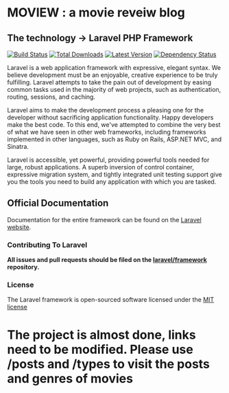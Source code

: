 # MOVIEW : a movie reveiw blog

## The technology -> Laravel PHP Framework

[![Build Status](https://travis-ci.org/laravel/framework.svg)](https://travis-ci.org/laravel/framework)
[![Total Downloads](https://img.shields.io/packagist/dm/laravel/framework.svg)](https://packagist.org/packages/laravel/framework)
[![Latest Version](http://img.shields.io/github/tag/laravel/framework.svg)](https://github.com/laravel/framework/releases)
[![Dependency Status](https://www.versioneye.com/php/laravel:framework/badge.svg)](https://www.versioneye.com/php/laravel:framework)

Laravel is a web application framework with expressive, elegant syntax. We believe development must be an enjoyable, creative experience to be truly fulfilling. Laravel attempts to take the pain out of development by easing common tasks used in the majority of web projects, such as authentication, routing, sessions, and caching.

Laravel aims to make the development process a pleasing one for the developer without sacrificing application functionality. Happy developers make the best code. To this end, we've attempted to combine the very best of what we have seen in other web frameworks, including frameworks implemented in other languages, such as Ruby on Rails, ASP.NET MVC, and Sinatra.

Laravel is accessible, yet powerful, providing powerful tools needed for large, robust applications. A superb inversion of control container, expressive migration system, and tightly integrated unit testing support give you the tools you need to build any application with which you are tasked.

## Official Documentation

Documentation for the entire framework can be found on the [Laravel website](http://laravel.com/docs).

### Contributing To Laravel

**All issues and pull requests should be filed on the [laravel/framework](http://github.com/laravel/framework) repository.**

### License

The Laravel framework is open-sourced software licensed under the [MIT license](http://opensource.org/licenses/MIT)

# The project is almost done, links need to be modified. Please use /posts and /types to visit the posts and genres of movies
